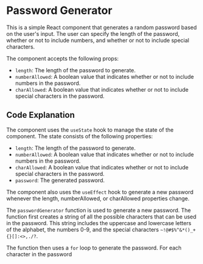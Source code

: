  # Password Generator

This is a simple React component that generates a random password based on the user's input. The user can specify the length of the password, whether or not to include numbers, and whether or not to include special characters.

  
 

The component accepts the following props:

* `length`: The length of the password to generate.
* `numberAllowed`: A boolean value that indicates whether or not to include numbers in the password.
* `charAllowed`: A boolean value that indicates whether or not to include special characters in the password.
 
## Code Explanation

The component uses the `useState` hook to manage the state of the component. The state consists of the following properties:

* `length`: The length of the password to generate.
* `numberAllowed`: A boolean value that indicates whether or not to include numbers in the password.
* `charAllowed`: A boolean value that indicates whether or not to include special characters in the password.
* `password`: The generated password.

The component also uses the `useEffect` hook to generate a new password whenever the length, numberAllowed, or charAllowed properties change.

The `passwordGenerator` function is used to generate a new password. The function first creates a string of all the possible characters that can be used in the password. This string includes the uppercase and lowercase letters of the alphabet, the numbers 0-9, and the special characters `~!@#$%^&*()_+{}[]:<>,./?`.

The function then uses a `for` loop to generate the password. For each character in the password

 